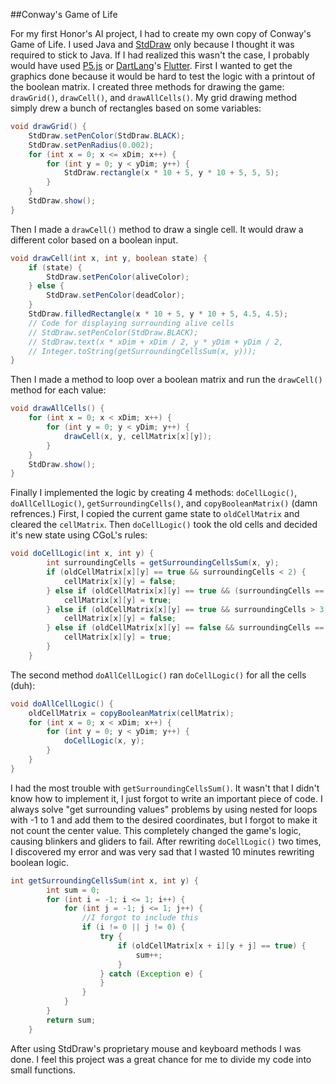 ##Conway's Game of Life

For my first Honor's AI project, I had to create my own copy of Conway's Game of Life. I used Java and [StdDraw](https://introcs.cs.princeton.edu/java/stdlib/javadoc/StdDraw.html) only because I thought it was required to stick to Java. If I had realized this wasn't the case, I probably would have used [P5.js](https://p5js.org/) or [DartLang](https://dartlang.org/)'s [Flutter](https://flutter.io/). First I wanted to get the graphics done because it would be hard to test the logic with a printout of the boolean matrix. I created three methods for drawing the game: `drawGrid()`, `drawCell()`, and `drawAllCells()`. My grid drawing method simply drew a bunch of rectangles based on some variables:
```java
void drawGrid() {
    StdDraw.setPenColor(StdDraw.BLACK);
    StdDraw.setPenRadius(0.002);
    for (int x = 0; x <= xDim; x++) {
        for (int y = 0; y < yDim; y++) {
            StdDraw.rectangle(x * 10 + 5, y * 10 + 5, 5, 5);
        }
    }
    StdDraw.show();
}
```
Then I made a `drawCell()` method to draw a single cell. It would draw a different color based on a boolean input.
```java
void drawCell(int x, int y, boolean state) {
    if (state) {
        StdDraw.setPenColor(aliveColor);
    } else {
        StdDraw.setPenColor(deadColor);
    }
    StdDraw.filledRectangle(x * 10 + 5, y * 10 + 5, 4.5, 4.5);
    // Code for displaying surrounding alive cells
    // StdDraw.setPenColor(StdDraw.BLACK);
    // StdDraw.text(x * xDim + xDim / 2, y * yDim + yDim / 2,
    // Integer.toString(getSurroundingCellsSum(x, y)));
}
```
Then I made a method to loop over a boolean matrix and run the `drawCell()` method for each value:
```java
void drawAllCells() {
    for (int x = 0; x < xDim; x++) {
        for (int y = 0; y < yDim; y++) {
            drawCell(x, y, cellMatrix[x][y]);
        }
    }
    StdDraw.show();
}
```
Finally I implemented the logic by creating 4 methods: `doCellLogic()`, `doAllCellLogic()`, `getSurroundingCells()`, and `copyBooleanMatrix()` (damn refrences.) First, I copied the current game state to `oldCellMatrix` and cleared the `cellMatrix`. Then `doCellLogic()` took the old cells and decided it's new state using CGoL's rules:
```java
void doCellLogic(int x, int y) {
        int surroundingCells = getSurroundingCellsSum(x, y);
        if (oldCellMatrix[x][y] == true && surroundingCells < 2) {
            cellMatrix[x][y] = false;
        } else if (oldCellMatrix[x][y] == true && (surroundingCells == 2 || surroundingCells == 3)) {
            cellMatrix[x][y] = true;
        } else if (oldCellMatrix[x][y] == true && surroundingCells > 3) {
            cellMatrix[x][y] = false;
        } else if (oldCellMatrix[x][y] == false && surroundingCells == 3) {
            cellMatrix[x][y] = true;
        }
    }   
```
The second method `doAllCellLogic()` ran `doCellLogic()` for all the cells (duh):
```java
void doAllCellLogic() {
    oldCellMatrix = copyBooleanMatrix(cellMatrix);
    for (int x = 0; x < xDim; x++) {
        for (int y = 0; y < yDim; y++) {
            doCellLogic(x, y);
        }
    }
}
```
I had the most trouble with `getSurroundingCellsSum()`. It wasn't that I didn't know how to implement it, I just forgot to write an important piece of code. I always solve "get surrounding values" problems by using nested for loops with -1 to 1 and add them to the desired coordinates, but I forgot to make it not count the center value. This completely changed the game's logic, causing blinkers and gliders to fail. After rewriting `doCellLogic()` two times, I discovered my error and was very sad that I wasted 10 minutes rewriting boolean logic.
```java
int getSurroundingCellsSum(int x, int y) {
        int sum = 0;
        for (int i = -1; i <= 1; i++) {
            for (int j = -1; j <= 1; j++) {
                //I forgot to include this
                if (i != 0 || j != 0) {
                    try {
                        if (oldCellMatrix[x + i][y + j] == true) {
                            sum++;
                        }
                    } catch (Exception e) {
                    }
                }
            }
        }
        return sum;
    }
```
After using StdDraw's proprietary mouse and keyboard methods I was done. I feel this project was a great chance for me to divide my code into small functions.
